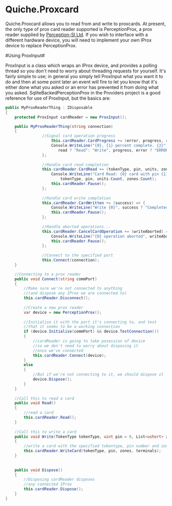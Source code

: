Quiche.Proxcard
===============

Quiche.Proxcard allows you to read from and write to proxcards. At present, the only type of prox card reader supported is PerceptionProx, a prox reader supplied by [Perception-SI Ltd](http://www.perception-si.com). If you wish to interface with a different hardware device, you will need to implement your own IProx device to replace PerceptionProx.

#Using ProxInput#

ProxInput is a class which wraps an IProx device, and provides a polling thread so you don't need to worry about threading requests for yourself. It's fairly simple to use; in general you simply tell ProxInput what you want it to do and then at some point later an event will fire to let you know that it's either done what you asked or an error has prevented it from doing what you asked. SqliteBackedPerceptionProx in the Providers project is a good reference for use of ProxInput, but the basics are:


```csharp
public MyProxReaderThing : IDisposable
{
    protected ProxInput cardReader = new ProxInput();

    public MyProxReaderThing(string connection)
    {
                //Signal card operation progress
    				this.cardReader.CardProgress += (error, progress, read) => {
					Console.WriteLine("{0}, {1} percent complete. {2}", 
					   read ? "Read": "Write", progress, error ? "ERROR": "Working...");
				};
				
				//Handle card read completion
				this.cardReader.CardRead += (tokenType, pin, units, zones) => {
				    Console.WriteLine("Card Read: {0} card with pin {1}. {2} units and {3} zones are whitelisted", 
				        tokenType, pin, units.Count, zones.Count);
					this.cardReader.Pause();
				};
				
				//Handle card write completion
				this.cardReader.CardWritten += (success) => {
					Console.WriteLine("Write {0}", success ? "Completed: "Aborted");
					this.cardReader.Pause();
				};
				
				//Handle aborted operations...
				this.cardReader.CancelCardOperation += (writeAborted) => {
					Console.WriteLine("{0} operation aborted", writeAborted ? "Write": "Read");
					this.cardReader.Pause();
				};
				
				//Connect to the specified port
				this.Connect(connection);
    }

    //Connecting to a prox reader
    public void Connect(string commPort)
    {
        //Make sure we're not connected to anything
        //(and dispose any IProx we are connected to)
        this.cardReader.Disconnect();
        
        //Create a new prox reader
        var device = new PerceptionProx();
        
        //Initialise it with the port it's connecting to, and test 
        //that it seems to be a working connection
        if (device.Initialise(commPort) && device.TestConnection()) 
        {
            //cardReader is going to take posession of device
            //so we don't need to worry about disposing it
            //once we've connected
            this.cardReader.Connect(device);
        }
        else
        {
            //But if we're not connecting to it, we should dispose it
            device.Dispose();
        }
    }
    
    //Call this to read a card
    public void Read()
    {
        //read a card
        this.cardReader.Read();
    }
    
    //Call this to write a card
    public void Write(TokenType tokenType, uint pin = 0, List<ushort> zones = null, List<ushort> terminals = null)
    {
        //write a card with the specified tokentype, pin number and zone/terminal whitelists
        this.cardReader.WriteCard(tokenType, pin, zones, terminals);
    }
    
        
    public void Dispose()
    {
        //Disposing cardReader disposes
        //any connected IProx
        this.cardReader.Dispose();
    }
}
    
```